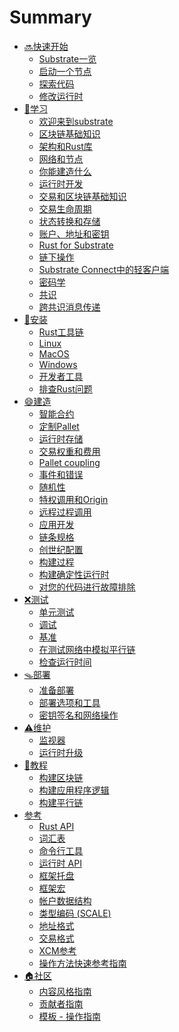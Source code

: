 # Summary

- [🔜快速开始](./quick_start/index.md)
    - [Substrate一览](./chapter_1.md)
    - [启动一个节点]()
    - [探索代码]()
    - [修改运行时]()
- [📑学习](./learn/index.md)
    - [欢迎来到substrate]()
    - [区块链基础知识]()
    - [架构和Rust库]()
    - [网络和节点]()
    - [你能建造什么]()
    - [运行时开发]()
    - [交易和区块链基础知识]()
    - [交易生命周期]()
    - [状态转换和存储]()
    - [账户、地址和密钥]()
    - [Rust for Substrate]()
    - [链下操作]()
    - [Substrate Connect中的轻客户端]()
    - [密码学]()
    - [共识]()
    - [跨共识消息传递]()
- [🤔️安装](./install/index.md)
    - [Rust工具链]()
    - [Linux]()
    - [MacOS]()
    - [Windows]()
    - [开发者工具]()
    - [排查Rust问题]()
- [😄建造](./build/index.md)
    - [智能合约]()
    - [定制Pallet]()
    - [运行时存储]()
    - [交易权重和费用]()
    - [Pallet coupling]()
    - [事件和错误]()
    - [随机性]()
    - [特权调用和Origin]()
    - [远程过程调用]()
    - [应用开发]()
    - [链条规格]()
    - [创世纪配置]()
    - [构建过程]()
    - [构建确定性运行时]()
    - [对您的代码进行故障排除]()
- [❌测试](./test/index.md)
    - [单元测试]()
    - [调试]()
    - [基准]()
    - [在测试网络中模拟平行链]()
    - [检查运行时间]()
- [🪤部署](./deploy/index.md)
    - [准备部署]()
    - [部署选项和工具]()
    - [密钥签名和网络操作]()
- [⚠️维护](./maintain/index.md)
    - [监视器]()
    - [运行时升级]()
- [💾教程](./tutorials/index.md)
    - [构建区块链]()
    - [构建应用程序逻辑]()
    - [构建平行链]()
- [参考](./reference/index.md)
    - [Rust API]()
    - [词汇表]()
    - [命令行工具]()
    - [运行时 API]()
    - [框架托盘]()
    - [框架宏]()
    - [帐户数据结构]()
    - [类型编码 (SCALE)]()
    - [地址格式]()
    - [交易格式]()
    - [XCM参考]()
    - [操作方法快速参考指南]()
- [🏠社区](./community/index.md)
    - [内容风格指南]()
    - [贡献者指南]()
    - [模板 - 操作指南]()
